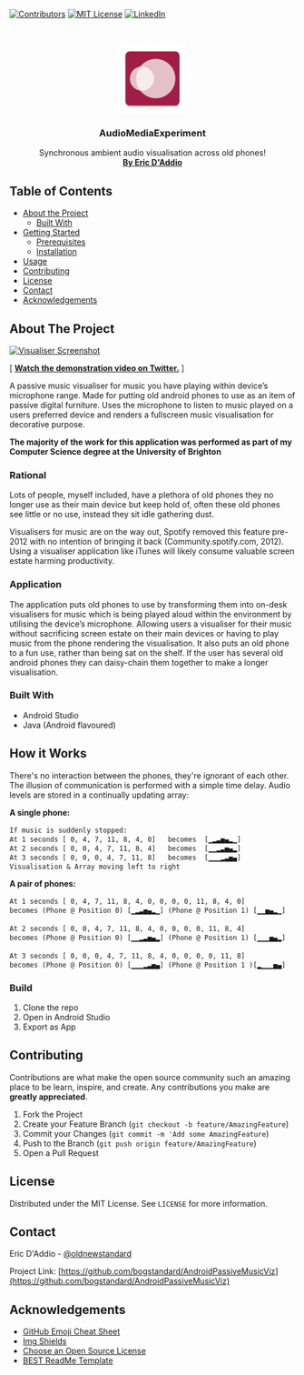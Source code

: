 
<!-- PROJECT SHIELDS -->
[![Contributors][contributors-shield]]()
[![MIT License][license-shield]][license-url]
[![LinkedIn][linkedin-shield]][linkedin-url]


<!-- PROJECT LOGO -->
<br />
<p align="center">
  <a href="https://github.com/bogstandard/AndroidPassiveMusicViz">
    <img src="https://raw.githubusercontent.com/bogstandard/AndroidPassiveMusicViz/master/src/main/ic_launcher-web.png?token=ACHMHCWGS6N2XHCUDAQFVKS4622QY" alt="Logo" width="120" height="120">
  </a>

  <h3 align="center">AudioMediaExperiment</h3>

  <p align="center">
    Synchronous ambient audio visualisation across old phones!
    <br />
    <a href="https://ericdaddio.co.uk/"><strong>By Eric D'Addio</strong></a>
</p>



<!-- TABLE OF CONTENTS -->
## Table of Contents

* [About the Project](#about-the-project)
  * [Built With](#built-with)
* [Getting Started](#getting-started)
  * [Prerequisites](#prerequisites)
  * [Installation](#installation)
* [Usage](#usage)
* [Contributing](#contributing)
* [License](#license)
* [Contact](#contact)
* [Acknowledgements](#acknowledgements)



<!-- ABOUT THE PROJECT -->
## About The Project

[![Visualiser Screenshot][product-screenshot]](https://twitter.com/oldnewstandard/status/1083896824916856832)

[ **[Watch the demonstration video on Twitter.](https://twitter.com/oldnewstandard/status/1083896824916856832)** ]

A passive music visualiser for music you have playing within device’s microphone range. Made for putting old android phones to use as an item of passive digital furniture. Uses the microphone to listen to music played on a users preferred device and renders a fullscreen music visualisation for decorative purpose.

**The majority of the work for this application was performed as part of my Computer Science degree at the University of Brighton**

### Rational
Lots of people, myself included, have a plethora of old phones they no longer use as their main device but keep hold of, often these old phones see little or no use, instead they sit idle gathering dust.

Visualisers for music are on the way out, Spotify removed this feature pre-2012 with no intention of bringing it back (Community.spotify.com, 2012). Using a visualiser application like iTunes will likely consume valuable screen estate harming productivity.

### Application
The application puts old phones to use by transforming them into on-desk visualisers for music which is being played aloud within the environment by utilising the device’s microphone. Allowing users a visualiser for their music without sacrificing screen estate on their main devices or having to play music from the phone rendering the visualisation. It also puts an old phone to a fun use, rather than being sat on the shelf. If the user has several old android phones they can daisy-chain them together to make a longer visualisation.

### Built With
* Android Studio
* Java (Android flavoured)

## How it Works

There's no interaction between the phones, they're ignorant of each other. The illusion of communication is performed with a simple time delay. Audio levels are stored in a continually updating array:

**A single phone:**
```
If music is suddenly stopped:
At 1 seconds [ 0, 4, 7, 11, 8, 4, 0]   becomes  [▁▂▃▅▄▂▁]
At 2 seconds [ 0, 0, 4, 7, 11, 8, 4]   becomes  [▁▁▂▃▅▄▂] 
At 3 seconds [ 0, 0, 0, 4, 7, 11, 8]   becomes  [▁▁▁▂▃▅▄]
Visualisation & Array moving left to right
```

**A pair of phones:**
```
At 1 seconds [ 0, 4, 7, 11, 8, 4, 0, 0, 0, 0, 11, 8, 4, 0] 
becomes (Phone @ Position 0) [▁▂▃▅▄▂▁] (Phone @ Position 1) [▁▁▅▄▂▁]

At 2 seconds [ 0, 0, 4, 7, 11, 8, 4, 0, 0, 0, 0, 11, 8, 4] 
becomes (Phone @ Position 0) [▁▁▂▃▅▄▂] (Phone @ Position 1) [▁▁▁▅▄▂]

At 3 seconds [ 0, 0, 0, 4, 7, 11, 8, 4, 0, 0, 0, 0, 11, 8] 
becomes (Phone @ Position 0) [▁▁▁▂▃▅▄] (Phone @ Position 1 )[▂▁▁▁▅▄]
```

### Build

1. Clone the repo
2. Open in Android Studio
3. Export as App


<!-- CONTRIBUTING -->
## Contributing

Contributions are what make the open source community such an amazing place to be learn, inspire, and create. Any contributions you make are **greatly appreciated**.

1. Fork the Project
2. Create your Feature Branch (`git checkout -b feature/AmazingFeature`)
3. Commit your Changes (`git commit -m 'Add some AmazingFeature`)
4. Push to the Branch (`git push origin feature/AmazingFeature`)
5. Open a Pull Request



<!-- LICENSE -->
## License

Distributed under the MIT License. See `LICENSE` for more information.


<!-- CONTACT -->
## Contact

Eric D'Addio - [@oldnewstandard](https://twitter.com/oldnewstandard)

Project Link: [https://github.com/bogstandard/AndroidPassiveMusicViz](https://github.com/bogstandard/AndroidPassiveMusicViz)



<!-- ACKNOWLEDGEMENTS -->
## Acknowledgements
* [GitHub Emoji Cheat Sheet](https://www.webpagefx.com/tools/emoji-cheat-sheet)
* [Img Shields](https://shields.io)
* [Choose an Open Source License](https://choosealicense.com)
* [BEST ReadMe Template](https://github.com/othneildrew/Best-README-Template/)




<!-- MARKDOWN LINKS & IMAGES -->
[build-shield]: https://img.shields.io/badge/build-passing-brightgreen.svg?style=flat-square
[contributors-shield]: https://img.shields.io/badge/contributors-1-orange.svg?style=flat-square
[license-shield]: https://img.shields.io/badge/license-MIT-blue.svg?style=flat-square
[license-url]: https://choosealicense.com/licenses/mit
[linkedin-shield]: https://img.shields.io/badge/-LinkedIn-black.svg?style=flat-square&logo=linkedin&colorB=555
[linkedin-url]: https://linkedin.com/in/eric-daddio
[product-screenshot]: https://pbs.twimg.com/ext_tw_video_thumb/1083893331774586880/pu/img/hx8aWVfRomRjzBGO.jpg